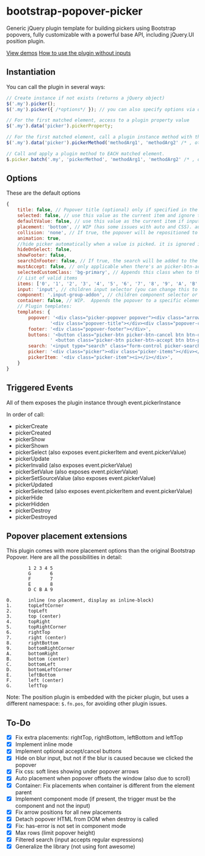 bootstrap-popover-picker
========================

Generic jQuery plugin template for building pickers using Bootstrap popovers,
fully customizable with a powerful base API, including jQuery.UI position plugin.

[View demos](http://mjolnic.github.io/bootstrap-popover-picker/)
[How to use the plugin without inputs](http://jsfiddle.net/mjolnic/cw5eLpvf/)

## Instantiation

You can call the plugin in several ways:

```javascript
// Create instance if not exists (returns a jQuery object)
$('.my').picker();
$('.my').picker({ /*options*/ }); // you can also specify options via data-* attributes

// For the first matched element, access to a plugin property value
$('.my').data('picker').pickerProperty;

// For the first matched element, call a plugin instance method with the given args
$('.my').data('picker').pickerMethod('methodArg1', 'methodArg2' /* , other args */);

// Call and apply a plugin method to EACH matched element.
$.picker.batch('.my', 'pickerMethod', 'methodArg1', 'methodArg2' /* , other args */); ->
```

## Options

These are the default options

```javascript
{
    title: false, // Popover title (optional) only if specified in the template
    selected: false, // use this value as the current item and ignore the original
    defaultValue: false, // use this value as the current item if input or element item is empty
    placement: 'bottom', // WIP (has some issues with auto and CSS). auto, top, bottom, left, right
    collision: 'none', // If true, the popover will be repositioned to another position when collapses with the window borders
    animation: true,
    //hide picker automatically when a value is picked. it is ignored if mustAccept is not false and the accept button is visible
    hideOnSelect: false,
    showFooter: false,
    searchInFooter: false, // If true, the search will be added to the footer instead of the title
    mustAccept: false, // only applicable when there's an picker-btn-accept button in the popover footer
    selectedCustomClass: 'bg-primary', // Appends this class when to the selected item
    // List of valid items
    items: ['0', '1', '2', '3', '4', '5', '6', '7', '8', '9', 'A', 'B', 'C', 'D', 'E', 'F'],
    input: 'input', // children input selector (you can change this to anything even if it's not an input)
    component: '.input-group-addon', // children component selector or object, relative to the parent element
    container: false, // WIP.  Appends the popover to a specific element. If true, appends to the jQuery element.
    // Plugin templates:
    templates: {
        popover: '<div class="picker-popover popover"><div class="arrow"></div>' +
                '<div class="popover-title"></div><div class="popover-content"></div></div>',
        footer: '<div class="popover-footer"></div>',
        buttons: '<button class="picker-btn picker-btn-cancel btn btn-default btn-sm">Cancel</button>' +
                ' <button class="picker-btn picker-btn-accept btn btn-primary btn-sm">Accept</button>',
        search: '<input type="search" class="form-control picker-search" placeholder="Type to filter" />',
        picker: '<div class="picker"><div class="picker-items"></div></div>',
        pickerItem: '<div class="picker-item"><i></i></div>',
    }
}
```


## Triggered Events

All of them exposes the plugin instance through event.pickerInstance

In order of call:

* pickerCreate
* pickerCreated
* pickerShow
* pickerShown
* pickerSelect (also exposes event.pickerItem and event.pickerValue)
* pickerUpdate
* pickerInvalid (also exposes event.pickerValue)
* pickerSetValue (also exposes event.pickerValue)
* pickerSetSourceValue (also exposes event.pickerValue)
* pickerUpdated
* pickerSelected (also exposes event.pickerItem and event.pickerValue)
* pickerHide
* pickerHidden
* pickerDestroy
* pickerDestroyed

## Popover placement extensions

This plugin comes with more placement options than the original Bootstrap Popover.
Here are all the possibilities in detail:

            1 2 3 4 5
            G       6
            F       7
            E       8
            D C B A 9
            
    0.      inline (no placement, display as inline-block)
    1.      topLeftCorner
    2.      topLeft
    3.      top (center)
    4.      topRight
    5.      topRightCorner
    6.      rightTop
    7.      right (center)
    8.      rightBottom
    9.      bottomRightCorner
    A.      bottomRight
    B.      bottom (center)
    C.      bottomLeft
    D.      bottomLeftCorner
    E.      leftBottom
    F.      left (center)
    G.      leftTop


Note: The position plugin is embedded with the picker plugin, but uses a different
namespace: `$.fn.pos`, for avoiding other plugin issues.

## To-Do
- [x] Fix extra placements: rightTop, rightBottom, leftBottom and leftTop
- [x] Implement inline mode
- [x] Implement optional accept/cancel buttons
- [x] Hide on blur input, but not if the blur is caused because we clicked the popover
- [x] Fix css: soft lines showing under popover arrows
- [x] Auto placement when popover offsets the window (also due to scroll)
- [x] Container: Fix placements when container is different from the element parent
- [x] Implement component mode (if present, the trigger must be the component and not the input)
- [x] Fix arrow positions for all new placements
- [x] Detach popover HTML from DOM when destroy is called
- [x] Fix: has-error is not set in component mode
- [x] Max rows (limit popover height)
- [x] Filtered search (input accepts regular expressions)
- [x] Generalize the library (not using font awesome)
